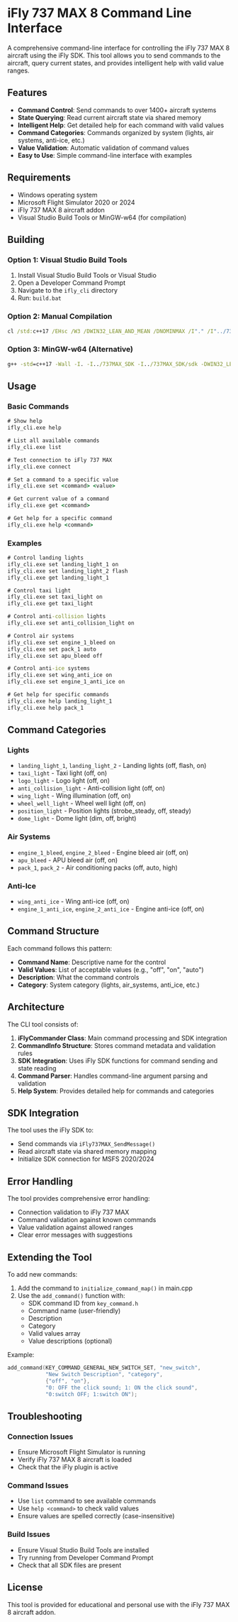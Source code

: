# iFly 737 MAX 8 Command Line Interface

A comprehensive command-line interface for controlling the iFly 737 MAX 8 aircraft using the iFly SDK. This tool allows you to send commands to the aircraft, query current states, and provides intelligent help with valid value ranges.

## Features

- **Command Control**: Send commands to over 1400+ aircraft systems
- **State Querying**: Read current aircraft state via shared memory
- **Intelligent Help**: Get detailed help for each command with valid values
- **Command Categories**: Commands organized by system (lights, air systems, anti-ice, etc.)
- **Value Validation**: Automatic validation of command values
- **Easy to Use**: Simple command-line interface with examples

## Requirements

- Windows operating system
- Microsoft Flight Simulator 2020 or 2024
- iFly 737 MAX 8 aircraft addon
- Visual Studio Build Tools or MinGW-w64 (for compilation)

## Building

### Option 1: Visual Studio Build Tools

1. Install Visual Studio Build Tools or Visual Studio
2. Open a Developer Command Prompt
3. Navigate to the `ifly_cli` directory
4. Run: `build.bat`

### Option 2: Manual Compilation

```cmd
cl /std:c++17 /EHsc /W3 /DWIN32_LEAN_AND_MEAN /DNOMINMAX /I"." /I"../737MAX_SDK" /I"../737MAX_SDK/sdk" main.cpp /Feifly_cli.exe /link user32.lib kernel32.lib
```

### Option 3: MinGW-w64 (Alternative)

```cmd
g++ -std=c++17 -Wall -I. -I../737MAX_SDK -I../737MAX_SDK/sdk -DWIN32_LEAN_AND_MEAN -DNOMINMAX main.cpp -o ifly_cli.exe -luser32 -lkernel32
```

## Usage

### Basic Commands

```cmd
# Show help
ifly_cli.exe help

# List all available commands
ifly_cli.exe list

# Test connection to iFly 737 MAX
ifly_cli.exe connect

# Set a command to a specific value
ifly_cli.exe set <command> <value>

# Get current value of a command
ifly_cli.exe get <command>

# Get help for a specific command
ifly_cli.exe help <command>
```

### Examples

```cmd
# Control landing lights
ifly_cli.exe set landing_light_1 on
ifly_cli.exe set landing_light_2 flash
ifly_cli.exe get landing_light_1

# Control taxi light
ifly_cli.exe set taxi_light on
ifly_cli.exe get taxi_light

# Control anti-collision lights
ifly_cli.exe set anti_collision_light on

# Control air systems
ifly_cli.exe set engine_1_bleed on
ifly_cli.exe set pack_1 auto
ifly_cli.exe set apu_bleed off

# Control anti-ice systems
ifly_cli.exe set wing_anti_ice on
ifly_cli.exe set engine_1_anti_ice on

# Get help for specific commands
ifly_cli.exe help landing_light_1
ifly_cli.exe help pack_1
```

## Command Categories

### Lights
- `landing_light_1`, `landing_light_2` - Landing lights (off, flash, on)
- `taxi_light` - Taxi light (off, on)
- `logo_light` - Logo light (off, on)
- `anti_collision_light` - Anti-collision light (off, on)
- `wing_light` - Wing illumination (off, on)
- `wheel_well_light` - Wheel well light (off, on)
- `position_light` - Position lights (strobe_steady, off, steady)
- `dome_light` - Dome light (dim, off, bright)

### Air Systems
- `engine_1_bleed`, `engine_2_bleed` - Engine bleed air (off, on)
- `apu_bleed` - APU bleed air (off, on)
- `pack_1`, `pack_2` - Air conditioning packs (off, auto, high)

### Anti-Ice
- `wing_anti_ice` - Wing anti-ice (off, on)
- `engine_1_anti_ice`, `engine_2_anti_ice` - Engine anti-ice (off, on)

## Command Structure

Each command follows this pattern:
- **Command Name**: Descriptive name for the control
- **Valid Values**: List of acceptable values (e.g., "off", "on", "auto")
- **Description**: What the command controls
- **Category**: System category (lights, air_systems, anti_ice, etc.)

## Architecture

The CLI tool consists of:

1. **iFlyCommander Class**: Main command processing and SDK integration
2. **CommandInfo Structure**: Stores command metadata and validation rules
3. **SDK Integration**: Uses iFly SDK functions for command sending and state reading
4. **Command Parser**: Handles command-line argument parsing and validation
5. **Help System**: Provides detailed help for commands and categories

## SDK Integration

The tool uses the iFly SDK to:
- Send commands via `iFly737MAX_SendMessage()`
- Read aircraft state via shared memory mapping
- Initialize SDK connection for MSFS 2020/2024

## Error Handling

The tool provides comprehensive error handling:
- Connection validation to iFly 737 MAX
- Command validation against known commands
- Value validation against allowed ranges
- Clear error messages with suggestions

## Extending the Tool

To add new commands:

1. Add the command to `initialize_command_map()` in main.cpp
2. Use the `add_command()` function with:
   - SDK command ID from `key_command.h`
   - Command name (user-friendly)
   - Description
   - Category
   - Valid values array
   - Value descriptions (optional)

Example:
```cpp
add_command(KEY_COMMAND_GENERAL_NEW_SWITCH_SET, "new_switch", 
            "New Switch Description", "category", 
            {"off", "on"}, 
            "0: OFF the click sound; 1: ON the click sound",
            "0:switch OFF; 1:switch ON");
```

## Troubleshooting

### Connection Issues
- Ensure Microsoft Flight Simulator is running
- Verify iFly 737 MAX 8 aircraft is loaded
- Check that the iFly plugin is active

### Command Issues
- Use `list` command to see available commands
- Use `help <command>` to check valid values
- Ensure values are spelled correctly (case-insensitive)

### Build Issues
- Ensure Visual Studio Build Tools are installed
- Try running from Developer Command Prompt
- Check that all SDK files are present

## License

This tool is provided for educational and personal use with the iFly 737 MAX 8 aircraft addon.
